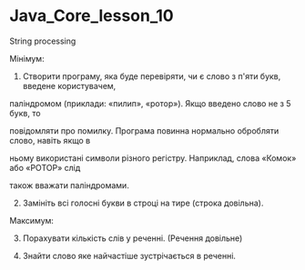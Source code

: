 # Java_Core_lesson_10
String processing

Мінімум:

1. Створити програму, яка буде перевіряти, чи є слово з п'яти букв, введене користувачем,

паліндромом (приклади: «пилип», «ротор»). Якщо введено слово не з 5 букв, то

повідомляти про помилку. Програма повинна нормально обробляти слово, навіть якщо в

ньому використані символи різного регістру. Наприклад, слова «Комок» або «РОТОР» слід

також вважати паліндромами.

2. Замініть всі голосні букви в строці на тире (строка довільна).



Максимум:

3. Порахувати кількість слів у реченні. (Речення довільне)

4. Знайти слово яке найчастіше зустрічається в реченні.
